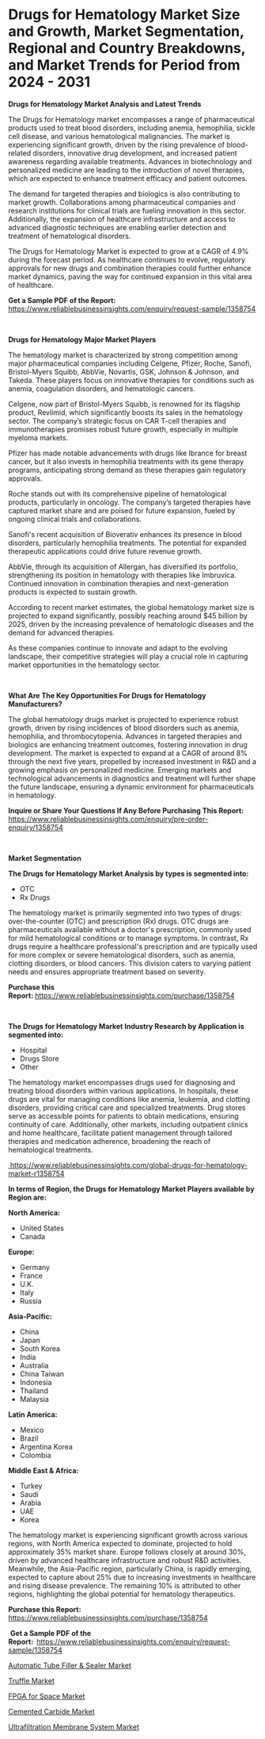<p><h1>Drugs for Hematology Market Size and Growth, Market Segmentation, Regional and Country Breakdowns, and Market Trends for Period from 2024 -  2031</h1></p><p><strong>Drugs for Hematology Market Analysis and Latest Trends</strong></p>
<p><p>The Drugs for Hematology market encompasses a range of pharmaceutical products used to treat blood disorders, including anemia, hemophilia, sickle cell disease, and various hematological malignancies. The market is experiencing significant growth, driven by the rising prevalence of blood-related disorders, innovative drug development, and increased patient awareness regarding available treatments. Advances in biotechnology and personalized medicine are leading to the introduction of novel therapies, which are expected to enhance treatment efficacy and patient outcomes.</p><p>The demand for targeted therapies and biologics is also contributing to market growth. Collaborations among pharmaceutical companies and research institutions for clinical trials are fueling innovation in this sector. Additionally, the expansion of healthcare infrastructure and access to advanced diagnostic techniques are enabling earlier detection and treatment of hematological disorders.</p><p>The Drugs for Hematology Market is expected to grow at a CAGR of 4.9% during the forecast period. As healthcare continues to evolve, regulatory approvals for new drugs and combination therapies could further enhance market dynamics, paving the way for continued expansion in this vital area of healthcare.</p></p>
<p><strong>Get a Sample PDF of the Report:&nbsp;</strong> <a href="https://www.reliablebusinessinsights.com/enquiry/request-sample/1358754?utm_campaign=112&utm_medium=2&utm_source=Github&utm_content=ia&utm_term=05122024&utm_id=drugs-for-hematology">https://www.reliablebusinessinsights.com/enquiry/request-sample/1358754</a></p>
<p>&nbsp;</p>
<p><strong>Drugs for Hematology Major Market Players</strong></p>
<p><p>The hematology market is characterized by strong competition among major pharmaceutical companies including Celgene, Pfizer, Roche, Sanofi, Bristol-Myers Squibb, AbbVie, Novartis, GSK, Johnson & Johnson, and Takeda. These players focus on innovative therapies for conditions such as anemia, coagulation disorders, and hematologic cancers.</p><p>Celgene, now part of Bristol-Myers Squibb, is renowned for its flagship product, Revlimid, which significantly boosts its sales in the hematology sector. The company’s strategic focus on CAR T-cell therapies and immunotherapies promises robust future growth, especially in multiple myeloma markets.</p><p>Pfizer has made notable advancements with drugs like Ibrance for breast cancer, but it also invests in hemophilia treatments with its gene therapy programs, anticipating strong demand as these therapies gain regulatory approvals.</p><p>Roche stands out with its comprehensive pipeline of hematological products, particularly in oncology. The company’s targeted therapies have captured market share and are poised for future expansion, fueled by ongoing clinical trials and collaborations.</p><p>Sanofi's recent acquisition of Bioverativ enhances its presence in blood disorders, particularly hemophilia treatments. The potential for expanded therapeutic applications could drive future revenue growth.</p><p>AbbVie, through its acquisition of Allergan, has diversified its portfolio, strengthening its position in hematology with therapies like Imbruvica. Continued innovation in combination therapies and next-generation products is expected to sustain growth.</p><p>According to recent market estimates, the global hematology market size is projected to expand significantly, possibly reaching around $45 billion by 2025, driven by the increasing prevalence of hematologic diseases and the demand for advanced therapies.</p><p>As these companies continue to innovate and adapt to the evolving landscape, their competitive strategies will play a crucial role in capturing market opportunities in the hematology sector.</p></p>
<p>&nbsp;</p>
<p><strong>What Are The Key Opportunities For Drugs for Hematology Manufacturers?</strong></p>
<p><p>The global hematology drugs market is projected to experience robust growth, driven by rising incidences of blood disorders such as anemia, hemophilia, and thrombocytopenia. Advances in targeted therapies and biologics are enhancing treatment outcomes, fostering innovation in drug development. The market is expected to expand at a CAGR of around 8% through the next five years, propelled by increased investment in R&D and a growing emphasis on personalized medicine. Emerging markets and technological advancements in diagnostics and treatment will further shape the future landscape, ensuring a dynamic environment for pharmaceuticals in hematology.</p></p>
<p><strong>Inquire or Share Your Questions If Any Before Purchasing This Report:</strong> <a href="https://www.reliablebusinessinsights.com/enquiry/pre-order-enquiry/1358754?utm_campaign=112&utm_medium=2&utm_source=Github&utm_content=ia&utm_term=05122024&utm_id=drugs-for-hematology">https://www.reliablebusinessinsights.com/enquiry/pre-order-enquiry/1358754</a></p>
<p>&nbsp;</p>
<p><strong>Market Segmentation</strong></p>
<p><strong>The Drugs for Hematology Market Analysis by types is segmented into:</strong></p>
<p><ul><li>OTC</li><li>Rx Drugs</li></ul></p>
<p><p>The hematology market is primarily segmented into two types of drugs: over-the-counter (OTC) and prescription (Rx) drugs. OTC drugs are pharmaceuticals available without a doctor's prescription, commonly used for mild hematological conditions or to manage symptoms. In contrast, Rx drugs require a healthcare professional's prescription and are typically used for more complex or severe hematological disorders, such as anemia, clotting disorders, or blood cancers. This division caters to varying patient needs and ensures appropriate treatment based on severity.</p></p>
<p><strong>Purchase this Report:&nbsp;</strong><a href="https://www.reliablebusinessinsights.com/purchase/1358754?utm_campaign=112&utm_medium=2&utm_source=Github&utm_content=ia&utm_term=05122024&utm_id=drugs-for-hematology">https://www.reliablebusinessinsights.com/purchase/1358754</a></p>
<p>&nbsp;</p>
<p><strong>The Drugs for Hematology Market Industry Research by Application is segmented into:</strong></p>
<p><ul><li>Hospital</li><li>Drugs Store</li><li>Other</li></ul></p>
<p><p>The hematology market encompasses drugs used for diagnosing and treating blood disorders within various applications. In hospitals, these drugs are vital for managing conditions like anemia, leukemia, and clotting disorders, providing critical care and specialized treatments. Drug stores serve as accessible points for patients to obtain medications, ensuring continuity of care. Additionally, other markets, including outpatient clinics and home healthcare, facilitate patient management through tailored therapies and medication adherence, broadening the reach of hematological treatments.</p></p>
<p><a href="https://www.reliablebusinessinsights.com/global-drugs-for-hematology-market-r1358754?utm_campaign=112&utm_medium=2&utm_source=Github&utm_content=ia&utm_term=05122024&utm_id=drugs-for-hematology">&nbsp;https://www.reliablebusinessinsights.com/global-drugs-for-hematology-market-r1358754</a></p>
<p><strong>In terms of Region, the Drugs for Hematology Market Players available by Region are:</strong></p>
<p>
    <p> <strong> North America: </strong>
        <ul>
            <li>United States</li>
            <li>Canada</li>
        </ul>
        </p> 
    <p> <strong> Europe: </strong>
        <ul>
            <li>Germany</li>
            <li>France</li>
            <li>U.K.</li>
            <li>Italy</li>
            <li>Russia</li>
        </ul>
        </p> 
    <p> <strong> Asia-Pacific: </strong>
        <ul>
            <li>China</li>
            <li>Japan</li>
            <li>South Korea</li>
            <li>India</li>
            <li>Australia</li>
            <li>China Taiwan</li>
            <li>Indonesia</li>
            <li>Thailand</li>
            <li>Malaysia</li>
        </ul>
        </p> 
    <p> <strong> Latin America: </strong>
        <ul>
            <li>Mexico</li>
            <li>Brazil</li>
            <li>Argentina Korea</li>
            <li>Colombia</li>
        </ul>
        </p> 
    <p> <strong> Middle East & Africa: </strong>
        <ul>
            <li>Turkey</li>
            <li>Saudi</li>
            <li>Arabia</li>
            <li>UAE</li>
            <li>Korea</li>
        </ul>
    </p>
    </p>
<p><p>The hematology market is experiencing significant growth across various regions, with North America expected to dominate, projected to hold approximately 35% market share. Europe follows closely at around 30%, driven by advanced healthcare infrastructure and robust R&D activities. Meanwhile, the Asia-Pacific region, particularly China, is rapidly emerging, expected to capture about 25% due to increasing investments in healthcare and rising disease prevalence. The remaining 10% is attributed to other regions, highlighting the global potential for hematology therapeutics.</p></p>
<p><strong>Purchase this Report: </strong><a href="https://www.reliablebusinessinsights.com/purchase/1358754?utm_campaign=112&utm_medium=2&utm_source=Github&utm_content=ia&utm_term=05122024&utm_id=drugs-for-hematology">https://www.reliablebusinessinsights.com/purchase/1358754</a></p>
<p>&nbsp;<strong>Get a Sample PDF of the Report:&nbsp;&nbsp;</strong><a href="https://www.reliablebusinessinsights.com/enquiry/request-sample/1358754?utm_campaign=112&utm_medium=2&utm_source=Github&utm_content=ia&utm_term=05122024&utm_id=drugs-for-hematology">https://www.reliablebusinessinsights.com/enquiry/request-sample/1358754</a></p>
<p><strong></strong></p>
<p><p><a href="https://issuu.com/reportprime-2/docs/automatic-tube-filler-sealer-market-size-2030.pptx?utm_campaign=112&utm_medium=2&utm_source=Github&utm_content=ia&utm_term=05122024&utm_id=drugs-for-hematology">Automatic Tube Filler & Sealer Market</a></p><p><a href="https://www.linkedin.com/pulse/competitive-landscape-truffle-market-strong-growth-139-cagr-5ygpf?utm_campaign=112&utm_medium=2&utm_source=Github&utm_content=ia&utm_term=05122024&utm_id=drugs-for-hematology">Truffle Market</a></p><p><a href="https://issuu.com/reportprime-2/docs/fpga-for-space-market-size-2030.pptx?utm_campaign=112&utm_medium=2&utm_source=Github&utm_content=ia&utm_term=05122024&utm_id=drugs-for-hematology">FPGA for Space Market</a></p><p><a href="https://www.linkedin.com/pulse/unlocking-growth-potential-strategic-analysis-cemented-dnarc?utm_campaign=112&utm_medium=2&utm_source=Github&utm_content=ia&utm_term=05122024&utm_id=drugs-for-hematology">Cemented Carbide Market</a></p><p><a href="https://www.linkedin.com/pulse/revenue-analysis-growth-forecast-ultrafiltration-membrane-po2xc?utm_campaign=112&utm_medium=2&utm_source=Github&utm_content=ia&utm_term=05122024&utm_id=drugs-for-hematology">Ultrafiltration Membrane System Market</a></p></p>
